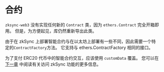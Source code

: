 # 合约

`zksync-web3` 没有实现任何新的 `Contract` 类，因为 `ethers.Contract` 完全开箱即用。 但是，为方便起见，库仍然重新导出此类。

由于在 zkSync 上部署智能合约与在以太坊上部署有一些不同，因此需要一个特定的`ContractFactory`方法。 它支持与 ethers.ContractFactory 相同的接口。

为了支付 ERC20 代币中的智能合约交互，应该使用 `customData` 覆盖。 您可以在 [下一章](./features.md) 中阅读有关访问 zkSync 功能的更多信息。
